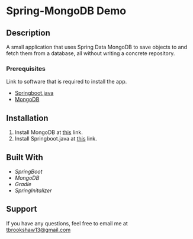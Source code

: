 # Spring-MongoDB Demo

## Description

A small application that uses Spring Data MongoDB to save objects to and fetch them from a database, all without writing a concrete repository.

### Prerequisites

Link to software that is required to install the app.

- [Springboot.java](https://spring.io/projects/spring-boot)
- [MongoDB](https://www.mongodb.com/try/download/community)

## Installation

1. Install MongoDB at [this](https://www.mongodb.com/try/download/community) link.
2. Install Springboot.java at [this](https://spring.io/projects/spring-boot) link.

## Built With
- _SpringBoot_
- _MongoDB_
- _Gradle_ 
- _SpringInitalizer_

## Support

If you have any questions, feel free to email me at tbrookshaw13@gmail.com
